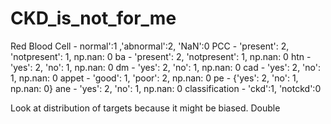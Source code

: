 # CKD_is_not_for_me
Red Blood Cell - normal':1 ,'abnormal':2, 'NaN':0
PCC - 'present': 2, 'notpresent': 1, np.nan: 0
ba - 'present': 2, 'notpresent': 1, np.nan: 0
htn - 'yes': 2, 'no': 1, np.nan: 0
dm - 'yes': 2, 'no': 1, np.nan: 0
cad - 'yes': 2, 'no': 1, np.nan: 0
appet - 'good': 1, 'poor': 2, np.nan: 0
pe - {'yes': 2, 'no': 1, np.nan: 0}
ane - 'yes': 2, 'no': 1, np.nan: 0
classification - 'ckd':1, 'notckd':0

Look at distribution of targets because it might be biased. Double 


